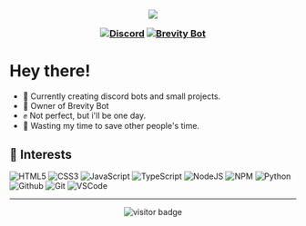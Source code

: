 <h3 align="center"></a><img src="https://discord.c99.nl/widget/theme-1/494496285676535811.png">                                                                                              
<p align="center">
  <a href="https://discord.gg/Mj87uvaEW9"><img alt="Discord" title="Discord" src="https://img.shields.io/badge/-Support Server-7289DA?style=for-the-badge&logo=discord&logoColor=white"/></a>
  <a href="https://discord.com/oauth2/authorize?client_id=844226171972616205&scope=bot&permissions=8"><img alt="Brevity Bot" title="Brevity Bot" src="https://img.shields.io/badge/-Brevity Bot-7289DA?style=for-the-badge&logo=discord&logoColor=white"/></a>
</p>

# Hey there!

- :muscle:  Currently creating discord bots and small projects.
- :gift_heart:  Owner of Brevity Bot
- ✊ Not perfect, but i'll be one day.
- :dart:  Wasting my time to save other people's time.


## :wrench: Interests

![HTML5](https://img.icons8.com/color/30/html-5.png) ![CSS3](https://img.icons8.com/color/30/css3.png) ![JavaScript](https://img.icons8.com/color/30/javascript.png) ![TypeScript](https://img.icons8.com/color/30/typescript.png) ![NodeJS](https://img.icons8.com/color/30/nodejs.png) ![NPM](https://img.icons8.com/color/30/npm.png) ![Python](https://img.icons8.com/color/30/python.png) ![Github](https://img.icons8.com/material-outlined/30/github.png) ![Git](https://img.icons8.com/color/30/git.png) ![VSCode](https://img.icons8.com/color/30/visual-studio-code-2019.png)

----

<p align="center">
  <img src="https://visitor-badge.glitch.me/badge?page_id=lvlahraam" alt="visitor badge"/>
</p>


